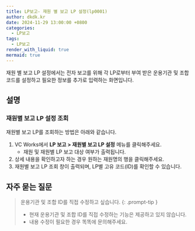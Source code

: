 ```yaml
---
title: LP보고- 재원 별 보고 LP 설정(lp0001)
author: dkdk.kr
date: 2024-11-29 13:00:00 +0800
categories:
  - LP보고
tags:
  - LP보고
render_with_liquid: true
mermaid: true
---
```

재원 별 보고 LP 설정에서는 전자 보고를 위해 각 LP로부터 부여 받은 운용기관 및 조합 코드를 설정하고 필요한 정보를 추가로 입력하는 화면입니다.

## 설명

### 재원별 보고 LP 설정 조회
재원별 보고 LP를 조회하는 방법은 아래와 같습니다.
1. VC Works에서 **LP 보고 > 재원별 보고 LP 설정** 메뉴를 클릭해주세요.
	- 재원 및 재원별 LP 보고 대상 여부가 출력됩니다.
2. 상세 내용을 확인하고자 하는 경우 원하는 재원명의 행을 클릭해주세요.
3. 재원별 보고 LP 조회 창이 출력되며, LP별 고유 코드(ID)를 확인할 수 있습니다.

## 자주 묻는 질문

> 운용기관 및 조합 ID를 직접 수정하고 싶습니다. {: .prompt-tip }
> - 현재 운용기관 및 조합 ID를 직접 수정하는 기능은 제공하고 있지 않습니다.
> - 내용 수정이 필요한 경우 똑똑에 문의해주세요.
